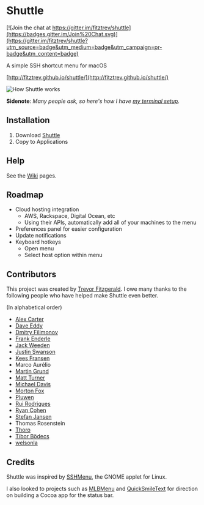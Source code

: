 # Shuttle

[![Join the chat at https://gitter.im/fitztrev/shuttle](https://badges.gitter.im/Join%20Chat.svg)](https://gitter.im/fitztrev/shuttle?utm_source=badge&utm_medium=badge&utm_campaign=pr-badge&utm_content=badge)

A simple SSH shortcut menu for macOS

[http://fitztrev.github.io/shuttle/](http://fitztrev.github.io/shuttle/)

![How Shuttle works](https://raw.github.com/fitztrev/shuttle/gh-pages/img/how-shuttle-works.gif)

**Sidenote**: *Many people ask, so here's how I have [my terminal setup](https://github.com/fitztrev/shuttle/wiki/My-Terminal-Prompt).*

## Installation

1. Download [Shuttle](http://fitztrev.github.io/shuttle/)
2. Copy to Applications

## Help
See the [Wiki](https://github.com/fitztrev/shuttle/wiki) pages. 

## Roadmap

* Cloud hosting integration
  * AWS, Rackspace, Digital Ocean, etc
  * Using their APIs, automatically add all of your machines to the menu
* Preferences panel for easier configuration
* Update notifications
* Keyboard hotkeys
  * Open menu
  * Select host option within menu

## Contributors

This project was created by [Trevor Fitzgerald](https://github.com/fitztrev). I owe many thanks to the following people who have helped make Shuttle even better.

(In alphabetical order)

* [Alex Carter](https://github.com/blazeworx)
* [Dave Eddy](https://github.com/bahamas10)
* [Dmitry Filimonov](https://github.com/petethepig)
* [Frank Enderle](https://github.com/fenderle)
* [Jack Weeden](https://github.com/jackbot)
* [Justin Swanson](https://github.com/geeksunny)
* [Kees Fransen](https://github.com/keesfransen)
* Marco Aurélio
* [Martin Grund](https://github.com/grundprinzip)
* [Matt Turner](https://github.com/thshdw)
* [Michael Davis](https://github.com/mpdavis)
* [Morton Fox](https://github.com/mortonfox)
* [Pluwen](https://github.com/pluwen)
* [Rui Rodrigues](https://github.com/rmrodrigues)
* [Ryan Cohen](https://github.com/imryan)
* [Stefan Jansen](https://github.com/steffex)
* Thomas Rosenstein
* [Thoro](https://github.com/Thoro)
* [Tibor Bödecs](https://github.com/tib)
* [welsonla](https://github.com/welsonla)

## Credits

Shuttle was inspired by [SSHMenu](http://sshmenu.sourceforge.net/), the GNOME applet for Linux.

I also looked to projects such as [MLBMenu](https://github.com/markolson/MLB-Menu) and [QuickSmileText](https://github.com/scturtle/QuickSmileText) for direction on building a Cocoa app for the status bar.
